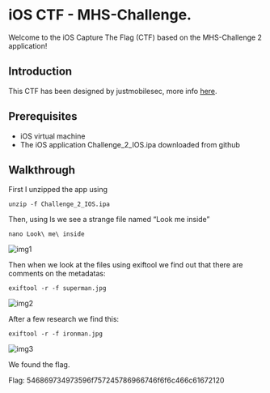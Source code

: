 # iOS CTF - MHS-Challenge.

Welcome to the iOS Capture The Flag (CTF) based on the MHS-Challenge 2 application!

## Introduction

This CTF has been designed by justmobilesec, more info [here](https://github.com/justmobilesec/mhs-challenges-eko-2022/tree/main/challenges).

## Prerequisites

- iOS virtual machine
- The iOS application Challenge_2_IOS.ipa downloaded from github

## Walkthrough

First I unzipped the app using

```unzip -f Challenge_2_IOS.ipa```

Then, using ls we see a strange file named “Look me inside”

```
nano Look\ me\ inside
```
![img1](images/img1.png)


Then when we look at the files using exiftool we find out that there are comments on the metadatas:

```
exiftool -r -f superman.jpg
```
![img2](images/img2.png)

After a few research we find this:
```
exiftool -r -f ironman.jpg
```
![img3](images/img3.png)

We found the flag.

Flag: 546869734973596f757245786966746f6f6c466c61672120

